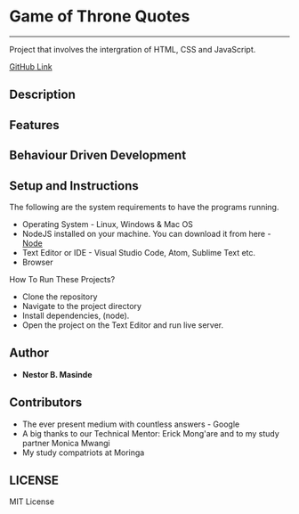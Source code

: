 # Game of Throne Quotes
***
Project that involves the intergration of HTML, CSS and JavaScript.

  [GitHub Link](https://github.com/Nest05/Phase-1-Project.git)

## Description


## Features


## Behaviour Driven Development


## Setup and Instructions
The following are the system requirements to have the programs running.

- Operating System - Linux, Windows & Mac OS
- NodeJS installed on your machine. You can download it from here - [Node](https://nodejs.org/en/download/)
- Text Editor or IDE - Visual Studio Code, Atom, Sublime Text etc.
- Browser

How To Run These Projects?
- Clone the repository 
- Navigate to the project directory
- Install dependencies, (node).
- Open the project on the Text Editor and run live server.
 
## Author
- **Nestor B. Masinde**

## Contributors
- The ever present medium with countless answers - Google
- A big thanks to our Technical Mentor: Erick Mong'are and to my study partner Monica Mwangi
- My study compatriots at Moringa 

## LICENSE
MIT License